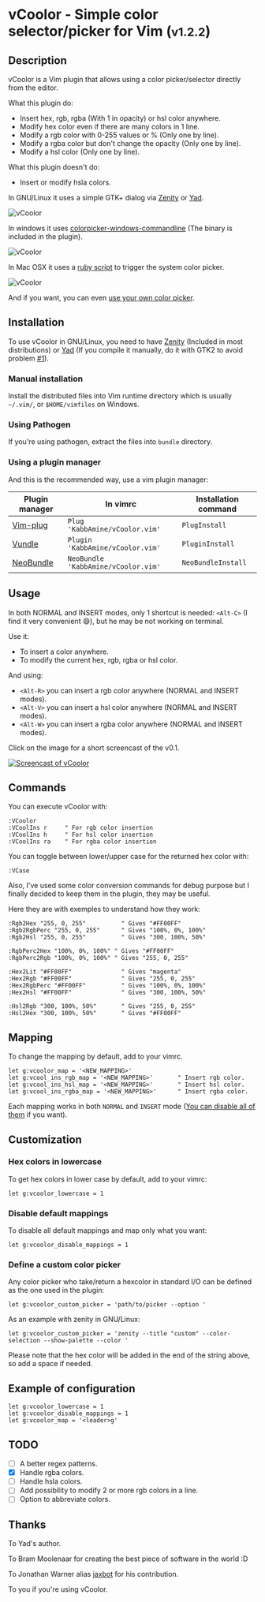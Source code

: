 vCoolor - Simple color selector/picker for Vim (<small>v1.2.2</small>)
===========================================================================

Description
-----------

vCoolor is a Vim plugin that allows using a color picker/selector directly from the editor.

What this plugin do:

* Insert hex, rgb, rgba (With 1 in opacity) or hsl color anywhere.
* Modify hex color even if there are many colors in 1 line.
* Modify a rgb color with 0-255 values or % (Only one by line).
* Modify a rgba color but don't change the opacity (Only one by line).
* Modify a hsl color (Only one by line).

What this plugin doesn't do:

* Insert or modify hsla colors.

In GNU/Linux it uses a simple GTK+ dialog via [Zenity](https://wiki.gnome.org/action/show/Projects/Zenity) or [Yad](http://sourceforge.net/projects/yad-dialog/).

![vCoolor](.img/screen.png)

In windows it uses [colorpicker-windows-commandline](https://github.com/jaxbot/colorpicker-windows-commandline) (The binary is included in the plugin).

![vCoolor](.img/screen-win.png)

In Mac OSX it uses a [ruby script](https://github.com/KabbAmine/vCoolor.vim/tree/master/osx/color-picker) to trigger the system color picker.

![vCoolor](.img/screen-osx.png)

And if you want, you can even [use your own color picker](#customPicker).

Installation
-------------

To use vCoolor in GNU/Linux, you need to have [Zenity](https://wiki.gnome.org/action/show/Projects/Zenity) (Included in most distributions) or [Yad](http://sourceforge.net/projects/yad-dialog/) (If you compile it manually, do it with GTK2 to avoid problem [#1](https://github.com/KabbAmine/vCoolor.vim/issues/1)).

### Manual installation

Install the distributed files into Vim runtime directory which is usually `~/.vim/`, or `$HOME/vimfiles` on Windows.

### Using Pathogen
If you're using pathogen, extract the files into `bundle` directory.

### Using a plugin manager

And this is the recommended way, use a vim plugin manager:

| Plugin manager                                         | In vimrc                         | Installation command |
|--------------------------------------------------------|----------------------------------|----------------------|
| [Vim-plug](https://github.com/junegunn/vim-plug)       | `Plug 'KabbAmine/vCoolor.vim'`      | `PlugInstall`          |
| [Vundle](https://github.com/gmarik/Vundle.vim)         | `Plugin 'KabbAmine/vCoolor.vim'`    | `PluginInstall`        |
| [NeoBundle](https://github.com/Shougo/neobundle.vim)   | `NeoBundle 'KabbAmine/vCoolor.vim'` | `NeoBundleInstall`     |

Usage
-----

In both NORMAL and INSERT modes, only 1 shortcut is needed: `<Alt-C>` (I find it very convenient :smile:), but he may be not working on terminal.

Use it:

* To insert a color anywhere.
* To modify the current hex, rgb, rgba or hsl color.

And using:

* `<Alt-R>` you can insert a rgb color anywhere (NORMAL and INSERT modes).
* `<Alt-V>` you can insert a hsl color anywhere (NORMAL and INSERT modes).
* `<Alt-W>` you can insert a rgba color anywhere (NORMAL and INSERT modes).

Click on the image for a short screencast of the v0.1.

[![Screencast of vCoolor](.img/play-me.jpg)](https://www.youtube.com/watch?v=ZBJ_-Uxm55U)

Commands
--------

You can execute vCoolor with:

	:VCoolor
	:VCoolIns r		" For rgb color insertion
	:VCoolIns h		" For hsl color insertion
	:VCoolIns ra	" For rgba color insertion

You can toggle between lower/upper case for the returned hex color with:

	:VCase

Also, I've used some color conversion commands for debug purpose but I finally decided to keep them in the plugin, they may be useful.

Here they are with exemples to understand how they work:

	:Rgb2Hex "255, 0, 255"			" Gives "#FF00FF"
	:Rgb2RgbPerc "255, 0, 255"		" Gives "100%, 0%, 100%"
	:Rgb2Hsl "255, 0, 255"			" Gives "300, 100%, 50%"

	:RgbPerc2Hex "100%, 0%, 100%" " Gives "#FF00FF"
	:RgbPerc2Rgb "100%, 0%, 100%" " Gives "255, 0, 255"

	:Hex2Lit "#FF00FF"				" Gives "magenta"
	:Hex2Rgb "#FF00FF"				" Gives "255, 0, 255"
	:Hex2RgbPerc "#FF00FF"			" Gives "100%, 0%, 100%"
	:Hex2Hsl "#FF00FF"				" Gives "300, 100%, 50%"

	:Hsl2Rgb "300, 100%, 50%"		" Gives "255, 0, 255"
	:Hsl2Hex "300, 100%, 50%"		" Gives "#FF00FF"

Mapping
-------

To change the mapping by default, add to your vimrc.

	let g:vcoolor_map = '<NEW_MAPPING>'
	let g:vcool_ins_rgb_map = '<NEW_MAPPING>'		" Insert rgb color.
	let g:vcool_ins_hsl_map = '<NEW_MAPPING>'		" Insert hsl color.
	let g:vcool_ins_rgba_map = '<NEW_MAPPING>'		" Insert rgba color.

Each mapping works in both `NORMAL` and `INSERT` mode ([You can disable all of them](#disableMaps) if you want).

Customization
-------------

### Hex colors in lowercase

To get hex colors in lower case by default, add to your vimrc:

	let g:vcoolor_lowercase = 1

### Disable default mappings<a id="disableMaps"></a>

To disable all default mappings and map only what you want:

	let g:vcoolor_disable_mappings = 1

### Define a custom color picker<a id="customPicker"></a>

Any color picker who take/return a hexcolor in standard I/O can be defined as the one used in the plugin:

	let g:vcoolor_custom_picker = 'path/to/picker --option '

As an example with zenity in GNU/Linux:

	let g:vcoolor_custom_picker = 'zenity --title "custom" --color-selection --show-palette --color '

Please note that the hex color will be added in the end of the string above, so add a space if needed.

Example of configuration
------------------------

```
let g:vcoolor_lowercase = 1
let g:vcoolor_disable_mappings = 1
let g:vcoolor_map = '<leader>g'
```

TODO
----

- [ ] A better regex patterns.
- [x] Handle rgba colors.
- [ ] Handle hsla colors.
- [ ] Add possibility to modify 2 or more rgb colors in a line.
- [ ] Option to abbreviate colors.

Thanks
-------

To Yad's author.

To Bram Moolenaar for creating the best piece of software in the world :D

To Jonathan Warner alias [jaxbot](https://github.com/jaxbot) for his contribution.

To you if you're using vCoolor.
